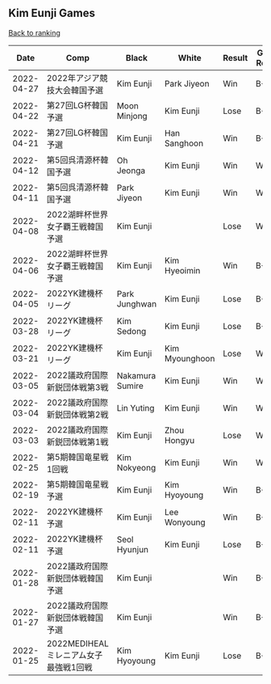 ## Kim Eunji Games

[Back to ranking](../../index.md)




| **Date** | **Comp** | **Black** | **White** | **Result** | **Game Result** | **Komi** | **Rating** | **Diff** | 
| --- | --- | --- | --- | --- | --- | --- | --- | --- |
| 2022-04-27 | 2022年アジア競技大会韓国予選 | Kim Eunji | Park Jiyeon | Win | B+R | 7.5 | 3057 | 11 | 
| 2022-04-22 | 第27回LG杯韓国予選 | Moon Minjong | Kim Eunji | Lose | B+R | 6.5 | 3046 | -8 | 
| 2022-04-21 | 第27回LG杯韓国予選 | Kim Eunji | Han Sanghoon | Win | B+R | 6.5 | 3054 | 72 | 
| 2022-04-12 | 第5回呉清源杯韓国予選 | Oh Jeonga | Kim Eunji | Win | W+R | 7.5 | 2982 | 48 | 
| 2022-04-11 | 第5回呉清源杯韓国予選 | Park Jiyeon | Kim Eunji | Win | W+R | 7.5 | 2934 | 15 | 
| 2022-04-08 | 2022湖畔杯世界女子覇王戦韓国予選 | Kim Eunji |  | Lose | W+R | 6.5 | 2919 | -70 | 
| 2022-04-06 | 2022湖畔杯世界女子覇王戦韓国予選 | Kim Eunji | Kim Hyeoimin | Win | B+R | 6.5 | 2989 | 32 | 
| 2022-04-05 | 2022YK建機杯リーグ | Park Junghwan | Kim Eunji | Lose | B+R | 6.5 | 2957 | -6 | 
| 2022-03-28 | 2022YK建機杯リーグ | Kim Sedong | Kim Eunji | Lose | B+R | 6.5 | 2963 | -20 | 
| 2022-03-21 | 2022YK建機杯リーグ | Kim Eunji | Kim Myounghoon | Lose | W+R | 6.5 | 2983 | 31 | 
| 2022-03-05 | 2022議政府国際新鋭団体戦第3戦 | Nakamura Sumire | Kim Eunji | Win | W+R | 6.5 | 2952 | 68 | 
| 2022-03-04 | 2022議政府国際新鋭団体戦第2戦 | Lin Yuting | Kim Eunji | Win | W+R | 6.5 | 2884 | 16 | 
| 2022-03-03 | 2022議政府国際新鋭団体戦第1戦 | Kim Eunji | Zhou Hongyu | Lose | W+6.5 | 6.5 | 2868 | 15 | 
| 2022-02-25 | 第5期韓国竜星戦1回戦 | Kim Nokyeong | Kim Eunji | Win | W+1.5 | 6.5 | 2853 | 27 | 
| 2022-02-19 | 第5期韓国竜星戦予選 | Kim Eunji | Kim Hyoyoung | Win | B+R | 6.5 | 2826 | 21 | 
| 2022-02-11 | 2022YK建機杯予選 | Kim Eunji | Lee Wonyoung | Win | B+1.5 | 6.5 | 2805 | 0 | 
| 2022-02-11 | 2022YK建機杯予選 | Seol Hyunjun | Kim Eunji | Lose | B+R | 6.5 | 2805 | 206 | 
| 2022-01-28 | 2022議政府国際新鋭団体戦韓国予選 | Kim Eunji |  | Win | B+R | 6.5 | 2599 | 127 | 
| 2022-01-27 | 2022議政府国際新鋭団体戦韓国予選 | Kim Eunji |  | Win | B+6.5 | 6.5 | 2472 | 271 | 
| 2022-01-25 | 2022MEDIHEALミレニアム女子最強戦1回戦 | Kim Hyoyoung | Kim Eunji | Lose | B+R | 6.5 | 2201 | missing |




